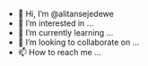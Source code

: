 - 👋 Hi, I’m @alitansejedewe
- 👀 I’m interested in ...
- 🌱 I’m currently learning ...
- 💞️ I’m looking to collaborate on ...
- 📫 How to reach me ...

<!---
alitansejedewe/alitansejedewe is a ✨ special ✨ repository because its `README.md` (this file) appears on your GitHub profile.
You can click the Preview link to take a look at your changes.
--->
